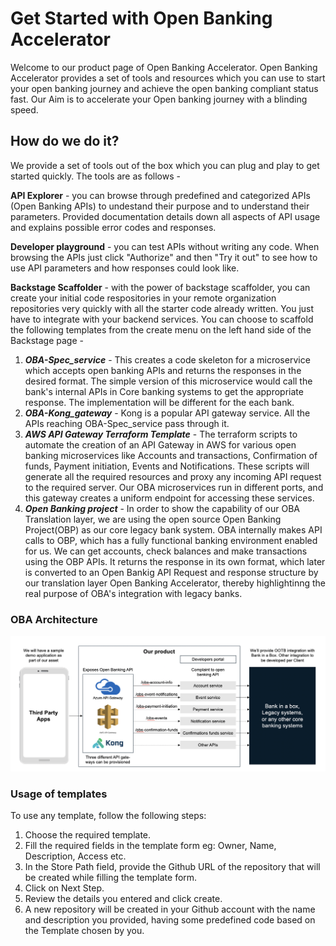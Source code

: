 # Get Started with Open Banking Accelerator

Welcome to our product page of Open Banking Accelerator. Open Banking Accelerator provides a set of tools and resources which you can use to start your open banking journey and achieve the open banking compliant status fast. Our Aim is to accelerate your Open banking journey with a blinding speed.

## How do we do it?

We provide a set of tools out of the box which you can plug and play to get started quickly. The tools are as follows -

**API Explorer** - you can browse through predefined and categorized APIs (Open Banking APIs) to undestand their purpose and to understand their parameters. Provided documentation details down all aspects of API usage and explains possible error codes and responses.

**Developer playground** - you can test APIs without writing any code. When browsing the APIs just click "Authorize" and then "Try it out" to see how to use API parameters and how responses could look like.

**Backstage Scaffolder** - with the power of backstage scaffolder, you can create your initial code respositories in your remote organization repositories very quickly with all the starter code already written. You just have to integrate with your backend services. You can choose to scaffold the following templates from the create menu on the left hand side of the Backstage page -

1. ***OBA-Spec_service*** - This creates a code skeleton for a microservice which accepts open banking APIs and returns the responses in the desired format. The simple version of this microservice would call the bank's internal APIs in Core banking systems to get the appropriate response. The implementation will be different for the each bank.
2. ***OBA-Kong_gateway*** - Kong is a popular API gateway service. All the APIs reaching OBA-Spec_service pass through it.
3. ***AWS API Gateway Terraform Template*** - The terraform scripts to automate the creation of an API Gateway in AWS for various open banking microservices like Accounts and transactions, Confirmation of funds, Payment initiation, Events and Notifications. These scripts will generate all the required resources and proxy any incoming API request to the required server. Our OBA microservices run in different ports, and this gateway creates a uniform endpoint for accessing these services.
4. ***Open Banking project*** - In order to show the capability of our OBA Translation layer, we are using the open source Open Banking Project(OBP) as our core legacy bank system. OBA internally makes API calls to OBP, which has a fully functional banking environment enabled for us. We can get accounts, check balances and make transactions using the OBP APIs. It returns the response in its own format, which later is converted to an Open Bankig API Request and response structure by our translation layer Open Banking Accelerator, thereby highlightinng the real purpose of OBA's integration with legacy banks.


### OBA Architecture
![](./OBA_Architecture.png)

### Usage of templates
To use any template, follow the following steps:

1. Choose the required template.
2. Fill the required fields in the template form eg: Owner, Name, Description, Access etc.
3. In the Store Path field, provide the Github URL of the repository that will be created while filling the template form.
4. Click on Next Step.
5. Review the details you entered and click create.
6. A new repository will be created in your Github account with the name and description you provided, having some predefined code based on the Template chosen by you.
